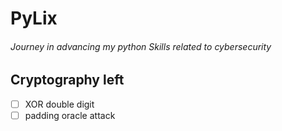 # PyLix
###### Journey in advancing my python Skills related to cybersecurity

## Cryptography left
- [ ] XOR double digit
- [ ] padding oracle attack
